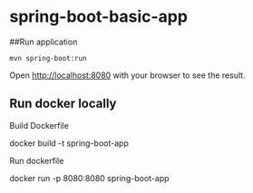 # spring-boot-basic-app

##Run application

```
mvn spring-boot:run
```

Open [http://localhost:8080](http://localhost:8080) with your browser to see the result.


## Run docker locally

Build Dockerfile

docker build -t spring-boot-app

Run dockerfile

docker run -p 8080:8080 spring-boot-app
